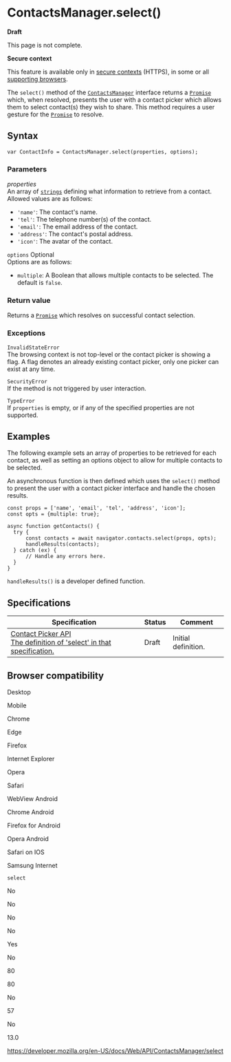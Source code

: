 # ContactsManager.select()

**Draft**

This page is not complete.

**Secure context**

This feature is available only in [secure contexts](https://developer.mozilla.org/en-US/docs/Web/Security/Secure_Contexts) (HTTPS), in some or all [supporting browsers](#browser_compatibility).

The `select()` method of the [`ContactsManager`](../contactsmanager) interface returns a [`Promise`](https://developer.mozilla.org/en-US/docs/Web/JavaScript/Reference/Global_Objects/Promise) which, when resolved, presents the user with a contact picker which allows them to select contact(s) they wish to share. This method requires a user gesture for the [`Promise`](https://developer.mozilla.org/en-US/docs/Web/JavaScript/Reference/Global_Objects/Promise) to resolve.

## Syntax

    var ContactInfo = ContactsManager.select(properties, options);

### Parameters

_properties_  
An array of [`strings`](https://developer.mozilla.org/en-US/docs/Web/JavaScript/Reference/Global_Objects/String) defining what information to retrieve from a contact. Allowed values are as follows:

- `'name'`: The contact's name.
- `'tel'`: The telephone number(s) of the contact.
- `'email'`: The email address of the contact.
- `'address'`: The contact's postal address.
- `'icon'`: The avatar of the contact.

`options` <span class="badge inline optional">Optional</span>  
Options are as follows:

- `multiple`: A Boolean that allows multiple contacts to be selected. The default is `false`.

### Return value

Returns a [`Promise`](https://developer.mozilla.org/en-US/docs/Web/JavaScript/Reference/Global_Objects/Promise) which resolves on successful contact selection.

### Exceptions

`InvalidStateError`  
The browsing context is not top-level or the contact picker is showing a flag. A flag denotes an already existing contact picker, only one picker can exist at any time.

`SecurityError`  
If the method is not triggered by user interaction.

`TypeError`  
If `properties` is empty, or if any of the specified properties are not supported.

## Examples

The following example sets an array of properties to be retrieved for each contact, as well as setting an options object to allow for multiple contacts to be selected.

An asynchronous function is then defined which uses the `select()` method to present the user with a contact picker interface and handle the chosen results.

    const props = ['name', 'email', 'tel', 'address', 'icon'];
    const opts = {multiple: true};

    async function getContacts() {
      try {
          const contacts = await navigator.contacts.select(props, opts);
          handleResults(contacts);
      } catch (ex) {
          // Handle any errors here.
      }
    }

`handleResults()` is a developer defined function.

## Specifications

<table><thead><tr class="header"><th>Specification</th><th>Status</th><th>Comment</th></tr></thead><tbody><tr class="odd"><td><a href="https://wicg.github.io/contact-api/spec/#contacts-manager-select">Contact Picker API<br />
<span class="small">The definition of 'select' in that specification.</span></a></td><td><span class="spec-draft">Draft</span></td><td>Initial definition.</td></tr></tbody></table>

## Browser compatibility

Desktop

Mobile

Chrome

Edge

Firefox

Internet Explorer

Opera

Safari

WebView Android

Chrome Android

Firefox for Android

Opera Android

Safari on IOS

Samsung Internet

`select`

No

No

No

No

Yes

No

80

80

No

57

No

13.0

<a href="https://developer.mozilla.org/en-US/docs/Web/API/ContactsManager/select" class="_attribution-link">https://developer.mozilla.org/en-US/docs/Web/API/ContactsManager/select</a>
